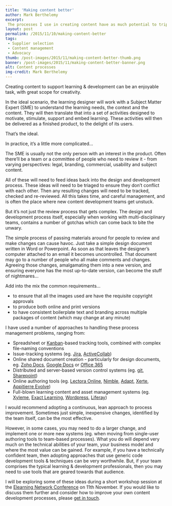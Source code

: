 ```yaml
---
title: 'Making content better'
author: Mark Berthelemy
excerpt:
 The processes I use in creating content have as much potential to trip me up as the content itself!
layout: post
permalink: /2015/11/10/making-content-better
tags:
 - Supplier selection
 - Content management
 - Advocacy
thumb: /post-images/2015/11/making-content-better-thumb.png
banner: /post-images/2015/11/making-content-better-banner.png
alt: Content processes
img-credit: Mark Berthelemy
---
```

Creating content to support learning &amp; development can be an enjoyable task, with great scope for creativity.

In the ideal scenario, the learning designer will work with a Subject Matter Expert (SME) to understand the learning needs, the context and the content. They will then translate that into a set of activities designed to motivate, stimulate, support and embed learning. These activities will then be delivered as a finished product, to the delight of its users.

That&rsquo;s the ideal.

In practice, it&rsquo;s a little more complicated...

The SME is usually not the only person with an interest in the product. Often there&rsquo;ll be a team or a committee of people who need to review it - from varying perspectives: legal, branding, commercial, usability and subject content.

All of these will need to feed ideas back into the design and development process. These ideas will need to be triaged to ensure they don&rsquo;t conflict with each other. Then any resulting changes will need to be tracked, checked and re-reviewed. All this takes time, and careful management, and is often the place where new content development teams get unstuck.

But it&rsquo;s not just the review process that gets complex. The design and development process itself, especially when working with multi-disciplinary teams, contains a number of gotchas which can come back to bite the unwary.

The simple process of passing materials around for people to review and make changes can cause havoc. Just take a simple design document written in Word or Powerpoint. As soon as that leaves the designer&rsquo;s computer attached to an email it becomes uncontrolled. That document may go to a number of people who all make comments and changes. Agreeing those changes, amalgamating them into a new version, and ensuring everyone has the most up-to-date version, can become the stuff of nightmares...

Add into the mix the common requirements...

- to ensure that all the images used are have the requisite copyright approvals
- to produce both online and print versions
- to have consistent boilerplate text and branding across multiple packages of content (which may change at any minute)

I have used a number of approaches to handling these process management problems, ranging from:

- Spreadsheet or <a href="https://en.wikipedia.org/wiki/Kanban" target="_blank">Kanban</a>-based tracking tools, combined with complex file-naming conventions
- Issue-tracking systems (eg. <a href="https://www.atlassian.com/software/jira/" target="_blank">Jira</a>, <a href="https://www.activecollab.com/" target="_blank">ActiveCollab</a>)
- Online shared document creation - particularly for design documents, eg.  <a href="https://www.zoho.com/docs/" target="_blank">Zoho Docs</a>, <a href="https://www.google.com/docs/about/" target="_blank">Google Docs</a> or <a href="https://products.office.com/en-gb/business/office-365-online-business-software-programs" target="_blank">Office 365</a>
- Distributed and server-based version control systems (eg. <a href="https://git-scm.com/" target="_blank">git</a>, <a href="https://products.office.com/en-us/sharepoint/collaboration" target="_blank">Sharepoint</a>)
- Online authoring tools (eg. <a href="http://trivantis.com/products/lectora-online-authoring/" target="_blank">Lectora Online</a>, <a href="https://elearning247.com/nimble/" target="_blank">Nimble</a>, <a href="https://community.adaptlearning.org/" target="_blank">Adapt</a>, <a href="http://www.xerte.org.uk/" target="_blank">Xerte</a>, <a href="http://www.appitierre.com/" target="_blank">Appitierre Evolve</a>)
- Full-blown learning content and asset management systems (eg. <a href="http://www.xyleme.com/" target="_blank">Xyleme</a>, <a href="http://www.exact-learning.com/" target="_blank">Exact Learning</a>, <a href="https://wordpress.org/" target="_blank">Wordpress</a>, <a href="http://www.liferay.com/" target="_blank">Liferay</a>)

I would recommend adopting a continuous, lean approach to process improvement. Sometimes just simple, inexpensive changes, identified by the team itself, can be the most effective.

However, in some cases, you may need to do a larger change, and implement one or more new systems (eg. when moving from single-user authoring tools to team-based processes). What you do will depend very much on the technical abilities of your team, your business model and where the most value can be gained. For example, if you have a technically confident team, then adopting approaches that use generic code development tools &amp; techniques can be very worthwhile. But, if your team comprises the typical learning &amp; development professionals, then you may need to use tools that are geared towards that audience.

I will be exploring some of these ideas during a short workshop session at the <a href="http://www.elearningnetwork.org/eln-events/eln-conference/" target="_blank">Elearning Network Conference</a> on 11th November. If you would like to discuss them further and consider how to improve your own content development processes, please <a href="/contact.html">get in touch</a>.
